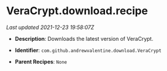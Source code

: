 # VeraCrypt.download.recipe

_Last updated 2021-12-23 19:58:07Z_

- **Description**: Downloads the latest version of VeraCrypt.

- **Identifier**: `com.github.andrewvalentine.download.VeraCrypt`

- **Parent Recipes**: `None`